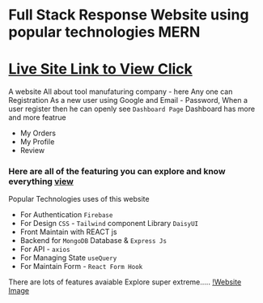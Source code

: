 # Full Stack Response Website using popular technologies MERN
# [Live Site Link to View Click](https://tools-manufacture.web.app/)

A website All about tool manufaturing company - here Any one can Registration As a new user using
Google and Email - Password, When a user register then he can openly see `Dashboard Page`
Dashboard has more and more featrue 
- My Orders 
- My Profile 
- Review 

### Here are all of the featuring you can explore and know everything [view](https://tools-manufacture.web.app/)

Popular Technologies uses of this website 
- For Authentication `Firebase`
- For Design `CSS` - `Tailwind` component Library `DaisyUI` 
- Front Maintain with REACT js 
- Backend for `MongoDB` Database & `Express Js` 
- For API - `axios`
- For Managing State `useQuery` 
- For Maintain Form - `React Form Hook`

There are lots of features avaiable Explore super extreme..... 
[!Website Image](https://i.ibb.co/HdHghTw/all-devices-white.png)